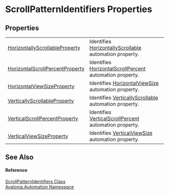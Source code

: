 # ScrollPatternIdentifiers Properties




## Properties
<table>
<tr>
<td><a href="P_Avalonia_Automation_ScrollPatternIdentifiers_HorizontallyScrollableProperty">HorizontallyScrollableProperty</a></td>
<td>Identifies <a href="P_Avalonia_Automation_Provider_IScrollProvider_HorizontallyScrollable">HorizontallyScrollable</a> automation property.</td>
</tr>
<tr>
<td><a href="P_Avalonia_Automation_ScrollPatternIdentifiers_HorizontalScrollPercentProperty">HorizontalScrollPercentProperty</a></td>
<td>Identifies <a href="P_Avalonia_Automation_Provider_IScrollProvider_HorizontalScrollPercent">HorizontalScrollPercent</a> automation property.</td>
</tr>
<tr>
<td><a href="P_Avalonia_Automation_ScrollPatternIdentifiers_HorizontalViewSizeProperty">HorizontalViewSizeProperty</a></td>
<td>Identifies <a href="P_Avalonia_Automation_Provider_IScrollProvider_HorizontalViewSize">HorizontalViewSize</a> automation property.</td>
</tr>
<tr>
<td><a href="P_Avalonia_Automation_ScrollPatternIdentifiers_VerticallyScrollableProperty">VerticallyScrollableProperty</a></td>
<td>Identifies <a href="P_Avalonia_Automation_Provider_IScrollProvider_VerticallyScrollable">VerticallyScrollable</a> automation property.</td>
</tr>
<tr>
<td><a href="P_Avalonia_Automation_ScrollPatternIdentifiers_VerticalScrollPercentProperty">VerticalScrollPercentProperty</a></td>
<td>Identifies <a href="P_Avalonia_Automation_Provider_IScrollProvider_VerticalScrollPercent">VerticalScrollPercent</a> automation property.</td>
</tr>
<tr>
<td><a href="P_Avalonia_Automation_ScrollPatternIdentifiers_VerticalViewSizeProperty">VerticalViewSizeProperty</a></td>
<td>Identifies <a href="P_Avalonia_Automation_Provider_IScrollProvider_VerticalViewSize">VerticalViewSize</a> automation property.</td>
</tr>
</table>

## See Also


#### Reference
<a href="T_Avalonia_Automation_ScrollPatternIdentifiers">ScrollPatternIdentifiers Class</a>  
<a href="N_Avalonia_Automation">Avalonia.Automation Namespace</a>  
